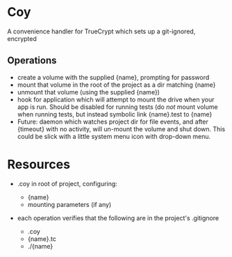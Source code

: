 # Coy

A convenience handler for TrueCrypt which sets up a git-ignored, encrypted

## Operations

 - create a volume with the supplied {name}, prompting for password
 - mount that volume in the root of the project as a dir matching {name}
 - unmount that volume (using the supplied {name})
 - hook for application which will attempt to mount the drive when your
   app is run.  Should be disabled for running tests (do _not_ mount
   volume when running tests, but instead symbolic link {name}.test to
   {name}
 - Future: daemon which watches project dir for file events, and after
   {timeout} with no activity, will un-mount the volume and shut down.
   This could be slick with a little system menu icon with drop-down
   menu.

# Resources

 - .coy in root of project, configuring:
   - {name}
   - mounting parameters (if any)

 - each operation verifies that the following are in the project's .gitignore
   - .coy
   - {name}.tc
   - ./{name}
